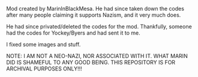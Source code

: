 Mod created by MarinInBlackMesa. He had since taken down the codes after many people claiming it supports Nazism, and it very much does.

He had since privated/deleted the codes for the mod. Thankfully, someone had the codes for Yockey/Byers and had sent it to me.

I fixed some images and stuff.

NOTE: I AM NOT A NEO-NAZI, NOR ASSOCIATED WITH IT. WHAT MARIN DID IS SHAMEFUL TO ANY GOOD BEING. THIS REPOSITORY IS FOR ARCHIVAL PURPOSES ONLY!!!
